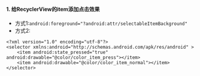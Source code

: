 

#### 1. 给RecyclerView的item添加点击效果

- 方式1:`android:foreground="?android:attr/selectableItemBackground"`
- 方式2: 

```
<?xml version="1.0" encoding="utf-8"?>
<selector xmlns:android="http://schemas.android.com/apk/res/android" >
    <item android:state_pressed="true" android:drawable="@color/color_item_press"></item>
    <item android:drawable="@color/color_item_normal"></item>
</selector>
```
